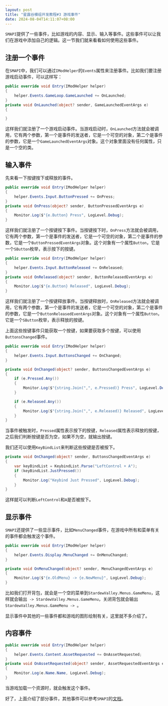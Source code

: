 ```yaml
---
layout: post
title: "星露谷模组开发教程#3 游戏事件"
date: 2024-08-04T14:11:07+08:00
---
```


`SMAPI`提供了一些事件，比如游戏的内容、显示、输入等事件。这些事件可以让我们在游戏中添加自己的逻辑。这一节我们就来看看如何使用这些事件。

## 注册一个事件

在`SMAPI`中，我们可以通过`IModHelper`的`Events`属性来注册事件。比如我们要注册游戏启动事件，可以这样写：

```csharp
public override void Entry(IModHelper helper)
{
    helper.Events.GameLoop.GameLaunched += OnLaunched;
}
private void OnLaunched(object? sender, GameLaunchedEventArgs e)
{

}
```

这样我们就注册了一个游戏启动事件。当游戏启动时，`OnLaunched`方法就会被调用，它有两个参数，第一个是事件的发送者，它是一个可空的对象，第二个是事件的参数，它是一个`GameLaunchedEventArgs`对象。这个对象里面没有任何属性，只是一个空的类。

## 输入事件

先来看一下按键按下或释放的事件。

```csharp
public override void Entry(IModHelper helper)
{
    helper.Events.Input.ButtonPressed += OnPress;
}
private void OnPress(object? sender, ButtonPressedEventArgs e)
{
    Monitor.Log($"{e.Button} Press", LogLevel.Debug);
}
```

这样我们就注册了一个按键按下事件。当按键按下时，`OnPress`方法就会被调用，它有两个参数，第一个是事件的发送者，它是一个可空的对象，第二个是事件的参数，它是一个`ButtonPressedEventArgs`对象。这个对象有一个属性`Button`，它是一个`SButton`枚举，表示按下的按键。

```csharp
public override void Entry(IModHelper helper)
{
    helper.Events.Input.ButtonReleased += OnReleased;
}
private void OnReleased(object? sender, ButtonReleasedEventArgs e)
{
    Monitor.Log($"{e.Button} Released", LogLevel.Debug);
}
```

这样我们就注册了一个按键释放事件。当按键释放时，`OnReleased`方法就会被调用，它有两个参数，第一个是事件的发送者，它是一个可空的对象，第二个是事件的参数，它是一个`ButtonReleasedEventArgs`对象。这个对象有一个属性`Button`，它是一个`SButton`枚举，表示释放的按键。

上面这些按键事件只能获取一个按键，如果要获取多个按键，可以使用`ButtonsChanged`事件。

```csharp
public override void Entry(IModHelper helper)
{
    helper.Events.Input.ButtonsChanged += OnChanged;
}

private void OnChanged(object? sender, ButtonsChangedEventArgs e)
{
    if (e.Pressed.Any())
    {
        Monitor.Log($"{string.Join(",", e.Pressed)} Press", LogLevel.Debug);
    }

    if (e.Released.Any())
    {
        Monitor.Log($"{string.Join(",", e.Released)} Released", LogLevel.Debug);
    }
}
```

当事件被触发时，`Pressed`属性表示按下的按键，`Released`属性表示释放的按键，之后我们判断按键是否为空，如果不为空，就输出按键。

我们还可以使用`KeyBindList`来判断这些按键是否被按下。

```csharp
private void OnChanged(object? sender, ButtonsChangedEventArgs e)
{
    var keyBindList = KeybindList.Parse("LeftControl + A");
    if (keyBindList.JustPressed())
    {
        Monitor.Log("Keybind Just Pressed", LogLevel.Debug);
    }
}
```

这样就可以判断`LeftControl`和`A`是否被按下。

## 显示事件

`SMAPI`还提供了一些显示事件，比如`MenuChanged`事件，在游戏中所有和菜单有关的事件都会触发这个事件。

```csharp
public override void Entry(IModHelper helper)
{
    helper.Events.Display.MenuChanged += OnMenuChanged;
}

private void OnMenuChanged(object? sender, MenuChangedEventArgs e)
{
    Monitor.Log($"{e.OldMenu} -> {e.NewMenu}", LogLevel.Debug);
}
```

比如我们打开背包，就会是一个空的菜单到`StardewValley.Menus.GameMenu`，这样就会输出` -> StardewValley.Menus.GameMenu`，关闭背包就会输出`StardewValley.Menus.GameMenu -> `。

显示事件中其他的一些事件都和游戏的图形绘制有关，这里就不多介绍了。

## 内容事件

```csharp
public override void Entry(IModHelper helper)
{
    helper.Events.Content.AssetRequested += OnAssetRequested;
}
private void OnAssetRequested(object? sender, AssetRequestedEventArgs e)
{
    Monitor.Log(e.Name.Name, LogLevel.Debug);
}
```

当游戏加载一个资源时，就会触发这个事件。

好了，上面介绍了部分事件，其他事件可以参考`SMAPI`的[文档](https://stardewvalleywiki.com/Modding:Modder_Guide/APIs/Events)。